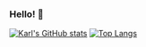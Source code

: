 ### Hello! 👋

[![Karl's GitHub stats](https://github-readme-stats.vercel.app/api?username=kstencell)](https://github.com/kstencell/github-readme-stats)
[![Top Langs](https://github-readme-stats.vercel.app/api/top-langs/?username=kstencell&exclude_repo=PROG71985F20-Console-Scheduler,PROG71985F20-Asn5-Refactor,PROG71985F20-Asn4,PROG71985F20-Asn5,PROG71985F20-Asn3,PROG71985-Asn3-Refactor,PROG71985F20-Asn2,PROG71985F20-Asn2-Refactor,PROG71985F20-Asn1,PROG71985F20-Asn1-Refactor,CSCN71020F20-Asn3,CSCN71000F20-Asn4,PROG72365W21-Lab1,PROG72365W21-Lab2,PROG72365W21-Lab3,PROG72365W21-Lab4,PROG72365W21-Lab5,PROG72365W21-Lab6,PROG72365W21-Asn1,PROG72365W21-Asn2,PROG72365W21-Asn3,PROG72365W21-Asn4,PROG72365W21-Asn5,PROG71020W21-Lab1,PROG71020W21-Lab2,PROG71020W21-Lab3,PROG71020W21-Lab4,PROG71020W21-Lab5,PROG71020W21-Lab7,PROG71020W21-Project,Airline-Database-Console-Scheduler,Airline-Passenger-Console-Scheduler-Old,PAL-Fall-21F,CSCN72020-Asn3-HTTP-Client-Server)](https://github.com/kstencell/github-readme-stats)


<!--
**kstencell/kstencell** is a ✨ _special_ ✨ repository because its `README.md` (this file) appears on your GitHub profile.

Here are some ideas to get you started:

- 🔭 I’m currently working on ...
- 🌱 I’m currently learning ...
- 👯 I’m looking to collaborate on ...
- 🤔 I’m looking for help with ...
- 💬 Ask me about ...
- 📫 How to reach me: ...
- 😄 Pronouns: ...
- ⚡ Fun fact: ...
-->
